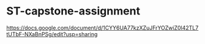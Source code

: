 # ST-capstone-assignment

https://docs.google.com/document/d/1CYY6UA77kzXZuJFrYOZwiZ0l42TL7tUTbF-NXaBnPSg/edit?usp=sharing 
